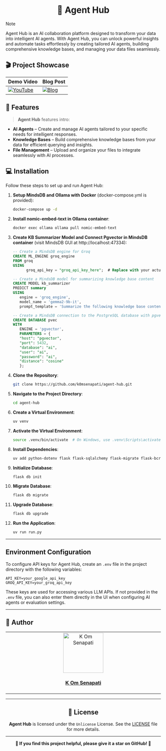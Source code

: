 <h1 align="center">🤖 Agent Hub</h1>

> [!NOTE]
> 
> Agent Hub is an AI collaboration platform designed to transform your data into intelligent AI agents. With Agent Hub, you can unlock powerful insights and automate tasks effortlessly by creating tailored AI agents, building comprehensive knowledge bases, and managing your data files seamlessly.

## 🎬 Project Showcase

| Demo Video                                                                 | Blog Post                                                                 |
|----------------------------------------------------------------------------|--------------------------------------------------------------------------|
| [![YouTube](http://i.ytimg.com/vi/mUFyV5UDU4A/hqdefault.jpg)](https://www.youtube.com/watch?v=mUFyV5UDU4A) | [![Blog](https://media2.dev.to/dynamic/image/width=1000,height=420,fit=cover,gravity=auto,format=auto/https%3A%2F%2Fdev-to-uploads.s3.amazonaws.com%2Fuploads%2Farticles%2F5aikf3m0gs5jfmsnh5gv.png)](https://dev.to/k0msenapati/building-a-smart-knowledge-platform-with-mindsdb-5anb) |

## 🌟 Features

> **Agent Hub** features intro:

- **AI Agents** – Create and manage AI agents tailored to your specific needs for intelligent responses.
- **Knowledge Bases** – Build comprehensive knowledge bases from your data for efficient querying and insights.
- **File Management** – Upload and organize your files to integrate seamlessly with AI processes.

## 💻 Installation

Follow these steps to set up and run Agent Hub:

1. **Setup MindsDB and Ollama with Docker** (docker-compose.yml is provided):

   ```bash
   docker-compose up -d
   ```

2. **Install nomic-embed-text in Ollama container**:

   ```bash
   docker exec ollama ollama pull nomic-embed-text
   ```

3. **Create KB Summarizer Model and Connect Pgvector in MindsDB container** (visit MindsDB GUI at http://localhost:47334):

   ```sql
   -- Create a MindsDB engine for Groq
   CREATE ML_ENGINE groq_engine
   FROM groq
   USING
         groq_api_key = "groq_api_key_here";  # Replace with your actual Groq API key

   -- Create a MindsDB model for summarizing knowledge base content
   CREATE MODEL kb_summarizer
   PREDICT summary
   USING
      engine = 'groq_engine',
      model_name = 'gemma2-9b-it',
      prompt_template = 'Summarize the following knowledge base content concisely and highlight key insights:\n\n{{kb_content}}\n\nSummary:';

   -- Create a MindsDB connection to the PostgreSQL database with pgvector
   CREATE DATABASE pvec
   WITH
      ENGINE = 'pgvector',
      PARAMETERS = {
      "host": "pgvector",
      "port": 5432,
      "database": "ai",
      "user": "ai",
      "password": "ai",
      "distance": "cosine"
      };
   ```

4. **Clone the Repository**:

   ```bash
   git clone https://github.com/k0msenapati/agent-hub.git
   ```

5. **Navigate to the Project Directory**:

   ```bash
   cd agent-hub
   ```

6. **Create a Virtual Environment**:

   ```bash
   uv venv
   ```

7. **Activate the Virtual Environment**:

   ```bash
   source .venv/bin/activate  # On Windows, use .venv\Scripts\activate
   ```

8. **Install Dependencies**:

   ```bash
   uv add python-dotenv flask flask-sqlalchemy flask-migrate flask-bcrypt flask-login mindsdb_sdk
   ```

9. **Initialize Database**:

   ```bash
   flask db init
   ```

10. **Migrate Database**:

    ```bash
    flask db migrate
    ```

11. **Upgrade Database**:

    ```bash
    flask db upgrade
    ```

12. **Run the Application**:

    ```bash
    uv run run.py
    ```

---

## Environment Configuration

To configure API keys for Agent Hub, create an `.env` file in the project directory with the following variables:

```
API_KEY=your_google_api_key
GROQ_API_KEY=your_groq_api_key
```

These keys are used for accessing various LLM APIs. If not provided in the `.env` file, you can also enter them directly in the UI when configuring AI agents or evaluation settings.

---


## 👤 Author

<table>
  <tbody>
    <tr>
        <td align="center" valign="top" width="14.28%"><a href="https://github.com/k0msenapati"><img src="https://github.com/k0msenapati.png?s=100" width="130px;" alt="K Om Senapati"/></a><br /><a href="https://github.com/k0msenapati"><h4><b>K Om Senapati</b></h3></a></td>
    </tr>
  </tbody>
</table>

---

<h2 align="center">📄 License</h2>

<p align="center">
<strong>Agent Hub</strong> is licensed under the <code>Unlicense</code> License. See the <a href="https://github.com/k0msenapati/agent-hub/blob/main/LICENSE">LICENSE</a> file for more details.
</p>

---

<p align="center">
    <strong>🌟 If you find this project helpful, please give it a star on GitHub! 🌟</strong>
</p>
